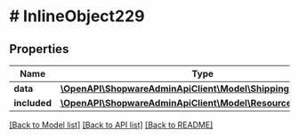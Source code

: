 # # InlineObject229

## Properties

Name | Type | Description | Notes
------------ | ------------- | ------------- | -------------
**data** | [**\OpenAPI\ShopwareAdminApiClient\Model\ShippingMethodPrice**](ShippingMethodPrice.md) |  | [optional]
**included** | [**\OpenAPI\ShopwareAdminApiClient\Model\Resource[]**](Resource.md) |  | [optional]

[[Back to Model list]](../../README.md#models) [[Back to API list]](../../README.md#endpoints) [[Back to README]](../../README.md)
